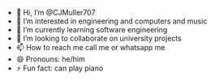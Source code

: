 - 👋 Hi, I’m @CJMuller707
- 👀 I’m interested in engineering and computers and music
- 🌱 I’m currently learning software engineering
- 💞️ I’m looking to collaborate on university projects
- 📫 How to reach me call me or whatsapp me
- 😄 Pronouns: he/him
- ⚡ Fun fact: can play piano

<!---
CJMuller707/CJMuller707 is a ✨ special ✨ repository because its `README.md` (this file) appears on your GitHub profile.
You can click the Preview link to take a look at your changes.
--->

